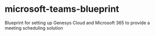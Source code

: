 # microsoft-teams-blueprint
Blueprint for setting up Genesys Cloud and Microsoft 365 to provide a meeting scheduling solution
